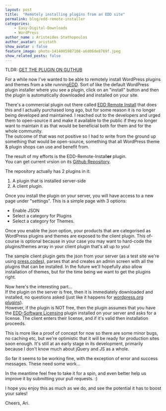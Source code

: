 ```yaml
---
layout: post
title:  "Remotely installing plugins from an EDD site"
permalink: blog/edd-remote-installer
categories:
    - Easy-Digital-Downloads
    - WordPress
author_name : Aristeides Stathopoulos
author_avatar: aristath
show_avatar : false
feature_image: photo-1414005987108-a6d06de8769f.jpeg
show_related_posts: false
---
```


TLDR: <a class="btn btn-primary" href="https://github.com/aristath/edd-remote-installer">GET THE PLUGIN ON GUTHUB</a>


For a while now I've wanted to be able to remotely install WordPress plugins and themes from a site running[EDD](http://easydigitaldownloads.com). Sort of like the default WordPress plugin installer where you see a plugin, click on an "install" button and then the plugin is automatically downloaded and installed on your site.

There's a commercial plugin out there called [EDD Remote Install](https://mindsharelabs.com/downloads/edd-remote-install/) that does this and I actually purchased long ago, but for some reason it is no longer being developed and maintained. I reached out to the developers and urged them to open-source it and make it available to the public if they no longer want to maintain it as that would be beneficial both for them and for the whole community.  
The outcome of that was not positive so I had to write from the ground up something that would be open-source, something that  all WordPress theme & plugin shops can use and benefit from.

The result of my efforts is the EDD-Remote-Install**er** plugin.  
You can get current vrsion on its [Github Repository](https://github.com/aristath/edd-remote-installer).

The repository actually has 2 plugins in it:

1. A plugin that is installed server-side
2. A client plugin.

Once you install the plugin on your server, you will have access to a new page under "settings".
This is a simple page with 3 options:

* Enable JSON
* Select a category for Plugins
* Select a category for Themes.

Once you enable the json option, your products that are categorised as WordPress plugins and themes are exposed to the client plugin. This of-course is optional because in your case you may want to hard-code the plugins/themes array in your client plugin that's all up to you!

The sample client plugin gets the json from your server (as a test site we're using [press.codes](http://press.codes)), parses that and creates an admin screen with all the plugins that can be installed. In the future we'll hopefully also allow installation of themes, but for the time being we want to get the plugins right.

Now here's the interesting part...  
If the plugin on the server is free, then it is immediately downloaded and installed, no questions asked (just like it happens for [wordpress.org plugins](http://wordpress.org/plugins)).  
However, if the plugin is NOT free, then the plugin assumes that you have the [EDD-Software Licensing](https://easydigitaldownloads.com/extensions/software-licensing/) plugin installed on your server and asks for a license. The client enters their license, and if it's valid then installation proceeds.

This is more like a proof of concept for now so there are some minor bugs, no caching etc, but we're optimistic that it will be ready for production sites soon enough. It's still at an early stage in its development, primarily because I don't know much about jQuery and JS as a whole.

So far it seems to be working fine, with the exception of error and success messages. These need some work...

In the meantime feel free to take it for a spin, and even better help us improve it by submitting your pull requests. :)

I hope you enjoy this as much as we do, and see the potential it has to boost your sales!

Cheers,
Ari.
